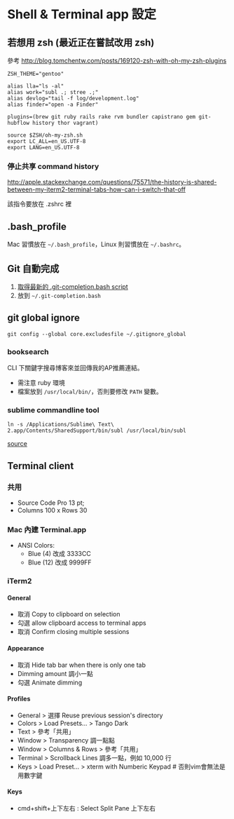 # Shell & Terminal app 設定

## 若想用 zsh (最近正在嘗試改用 zsh)

參考 http://blog.tomchentw.com/posts/169120-zsh-with-oh-my-zsh-plugins

    ZSH_THEME="gentoo"

    alias lla="ls -al"
    alias work="subl .; stree .;"
    alias devlog="tail -f log/development.log"
    alias finder="open -a Finder"

    plugins=(brew git ruby rails rake rvm bundler capistrano gem git-hubflow history thor vagrant)

    source $ZSH/oh-my-zsh.sh
    export LC_ALL=en_US.UTF-8
    export LANG=en_US.UTF-8

### 停止共享 command history

http://apple.stackexchange.com/questions/75571/the-history-is-shared-between-my-iterm2-terminal-tabs-how-can-i-switch-that-off

該指令要放在 .zshrc 裡

## .bash_profile

Mac 習慣放在 `~/.bash_profile`，Linux 則習慣放在 `~/.bashrc`。

## Git 自動完成
1. [取得最新的 .git-completion.bash script](http://git.kernel.org/cgit/git/git.git/plain/contrib/completion/)
2. 放到 `~/.git-completion.bash`

## git global ignore
    git config --global core.excludesfile ~/.gitignore_global

### booksearch
CLI 下關鍵字搜尋博客來並回傳我的AP推薦連結。

* 需注意 ruby 環境
* 檔案放到 `/usr/local/bin/`，否則要修改 `PATH` 變數。

### sublime commandline tool

    ln -s /Applications/Sublime\ Text\ 2.app/Contents/SharedSupport/bin/subl /usr/local/bin/subl

[source](https://gist.github.com/olivierlacan/1195304)

## Terminal client
### 共用
* Source Code Pro 13 pt;
* Columns 100 x Rows 30

### Mac 內建 Terminal.app
* ANSI Colors:
  * Blue (4) 改成 3333CC
  * Blue (12) 改成 9999FF

### iTerm2
#### General
* 取消 Copy to clipboard on selection
* 勾選 allow clipboard access to terminal apps
* 取消 Confirm closing multiple sessions

#### Appearance
* 取消 Hide tab bar when there is only one tab
* Dimming amount 調小一點
* 勾選 Animate dimming

#### Profiles
* General > 選擇 Reuse previous session's directory
* Colors > Load Presets... > Tango Dark
* Text > 參考「共用」
* Window > Transparency 調一點點
* Window > Columns & Rows > 參考「共用」
* Terminal > Scrollback Lines 調多一點，例如 10,000 行
* Keys > Load Preset... > xterm with Numberic Keypad # 否則vim會無法是用數字鍵

#### Keys
  * cmd+shift+上下左右 : Select Split Pane 上下左右
